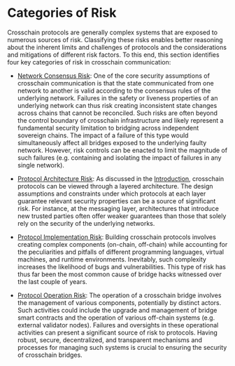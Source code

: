 # Categories of Risk

Crosschain protocols are generally complex systems that are exposed to numerous sources of risk. Classifying these risks enables better reasoning about the inherent limits and challenges of protocols and the considerations and mitigations of different risk factors. To this end, this section identifies four key categories of risk in crosschain communication:

* [Network Consensus Risk](10network/network.md): One of the core security assumptions of crosschain communication is that the state communicated from one network to another is valid according to the consensus rules of the underlying network. Failures in the safety or liveness properties of an underlying network can thus risk creating inconsistent state changes across chains that cannot be reconciled. Such risks are often beyond the control boundary of crosschain infrastructure and likely represent a fundamental security limitation to bridging across independent sovereign chains. The impact of a failure of this type would simultaneously affect all bridges exposed to the underlying faulty network. However, risk controls can be enacted to limit the magnitude of such failures (e.g. containing and isolating the impact of failures in any single network).

* [Protocol Architecture Risk](20architecture/architecture.md): As discussed in the [Introduction](../01intro/introduction.md), crosschain protocols can be viewed through a layered architecture. The design assumptions and constraints under which protocols at each layer guarantee relevant security properties can be a source of significant risk. For instance, at the messaging layer, architectures that introduce new trusted parties often offer weaker guarantees than those that solely rely on the security of the underlying networks.

* [Protocol Implementation Risk](30implementation/protocol-implementation-risk.md): Building crosschain protocols involves creating complex components (on-chain, off-chain) while accounting for the peculiarities and pitfalls of different programming languages, virtual machines, and runtime environments. Inevitably, such complexity increases the likelihood of bugs and vulnerabilities. This type of risk has thus far been the most common cause of bridge hacks witnessed over the last couple of years.

* [Protocol Operation Risk](40operation/protocol-operation-risk.md): The operation of a crosschain bridge involves the management of various components, potentially by distinct actors. Such activities could include the upgrade and management of bridge smart contracts and the operation of various off-chain systems (e.g. external validator nodes). Failures and oversights in these operational activities can present a significant source of risk to protocols. Having robust, secure, decentralized, and transparent mechanisms and processes for managing such systems is crucial to ensuring the security of crosschain bridges.